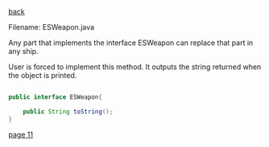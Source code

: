 [back](./page10.md)

Filename: ESWeapon.java

Any part that implements the interface ESWeapon can replace that part in any ship.

User is forced to implement this method. 
It outputs the string returned when the object is printed.

```java

public interface ESWeapon{

	public String toString();
}

```

[page 11](./page11.md)

